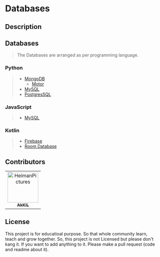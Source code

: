 # Databases

## Description



## Databases

> The Databases are arranged as per programming language.

### Python

> - [MongoDB](https://github.com/HeimanPictures/Databases/tree/main/python/mongodb)
>   - [Motor](https://github.com/HeimanPictures/Databases/tree/main/python/mongodb/motor)
> - [MySQL](https://github.com/HeimanPictures/Databases/tree/main/python/mysql)
> - [PostgresSQL](https://github.com/HeimanPictures/Databases/tree/main/python/)

### JavaScript

> - [MySQL](https://github.com/HeimanPictures/Databases/tree/main/javascript/mysql)

### Kotlin

> - [Firebase](https://github.com/HeimanPictures/Databases/tree/main/kotlin/firebase)
> - [Room Database](https://github.com/HeimanPictures/Databases/tree/main/python/kotlin/roomdb)

## Contributors

<!-- readme: contributors -start -->
<table>
<tr>
    <td align="center">
        <a href="https://github.com/HeimanPictures">
            <img src="https://avatars.githubusercontent.com/u/78695802?v=4" width="100;" alt="HeimanPictures"/>
            <br />
            <sub><b>AkKiL</b></sub>
        </a>
    </td></tr>
</table>
<!-- readme: contributors -end -->

## License

This project is for educatioal purpose. So that whole community learn, teach and grow together. So, this project is not Licensed but please don't kang it. If you want to add anything to it. Please make a pull request (code and readme about it).
